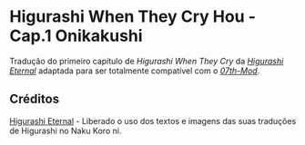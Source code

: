 # Higurashi When They Cry Hou - Cap.1 Onikakushi

Tradução do primeiro capítulo de _Higurashi When They Cry_ da [_Higurashi Eternal_](https://higurashieternal.wordpress.com/) adaptada para ser totalmente compatível com o [_07th-Mod_](https://07th-mod.com).

## Créditos

[Higurashi Eternal](https://higurashieternal.wordpress.com/) - Liberado o uso dos textos e imagens das suas traduções de Higurashi no Naku Koro ni.
